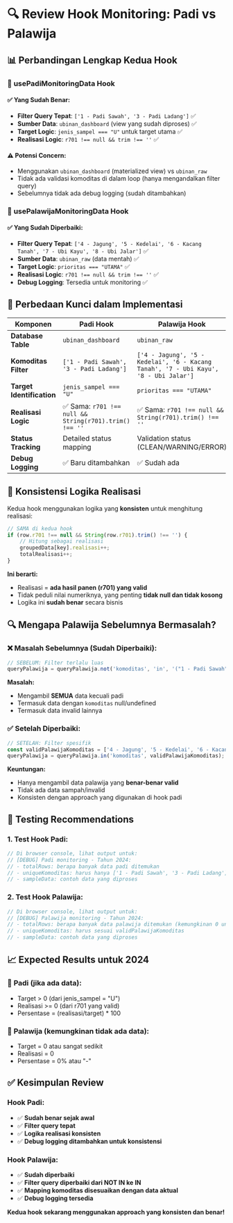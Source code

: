 # 🔍 **Review Hook Monitoring: Padi vs Palawija**

## 📊 **Perbandingan Lengkap Kedua Hook**

### 🌾 **usePadiMonitoringData Hook**

#### ✅ **Yang Sudah Benar:**
- **Filter Query Tepat**: `['1 - Padi Sawah', '3 - Padi Ladang']` ✅
- **Sumber Data**: `ubinan_dashboard` (view yang sudah diproses) ✅
- **Target Logic**: `jenis_sampel === "U"` untuk target utama ✅
- **Realisasi Logic**: `r701 !== null && trim !== ''` ✅

#### ⚠️ **Potensi Concern:**
- Menggunakan `ubinan_dashboard` (materialized view) vs `ubinan_raw`
- Tidak ada validasi komoditas di dalam loop (hanya mengandalkan filter query)
- Sebelumnya tidak ada debug logging (sudah ditambahkan)

### 🥕 **usePalawijaMonitoringData Hook**

#### ✅ **Yang Sudah Diperbaiki:**
- **Filter Query Tepat**: `['4 - Jagung', '5 - Kedelai', '6 - Kacang Tanah', '7 - Ubi Kayu', '8 - Ubi Jalar']` ✅
- **Sumber Data**: `ubinan_raw` (data mentah) ✅
- **Target Logic**: `prioritas === "UTAMA"` ✅
- **Realisasi Logic**: `r701 !== null && trim !== ''` ✅
- **Debug Logging**: Tersedia untuk monitoring ✅

## 🔄 **Perbedaan Kunci dalam Implementasi**

| Komponen | Padi Hook | Palawija Hook |
|----------|-----------|---------------|
| **Database Table** | `ubinan_dashboard` | `ubinan_raw` |
| **Komoditas Filter** | `['1 - Padi Sawah', '3 - Padi Ladang']` | `['4 - Jagung', '5 - Kedelai', '6 - Kacang Tanah', '7 - Ubi Kayu', '8 - Ubi Jalar']` |
| **Target Identification** | `jenis_sampel === "U"` | `prioritas === "UTAMA"` |
| **Realisasi Logic** | ✅ Sama: `r701 !== null && String(r701).trim() !== ''` | ✅ Sama: `r701 !== null && String(r701).trim() !== ''` |
| **Status Tracking** | Detailed status mapping | Validation status (CLEAN/WARNING/ERROR) |
| **Debug Logging** | ✅ Baru ditambahkan | ✅ Sudah ada |

## 🎯 **Konsistensi Logika Realisasi**

Kedua hook menggunakan logika yang **konsisten** untuk menghitung realisasi:

```typescript
// SAMA di kedua hook
if (row.r701 !== null && String(row.r701).trim() !== '') {
    // Hitung sebagai realisasi
    groupedData[key].realisasi++; 
    totalRealisasi++;
}
```

**Ini berarti:**
- Realisasi = **ada hasil panen (r701) yang valid**
- Tidak peduli nilai numeriknya, yang penting **tidak null dan tidak kosong**
- Logika ini **sudah benar** secara bisnis

## 🔍 **Mengapa Palawija Sebelumnya Bermasalah?**

### ❌ **Masalah Sebelumnya (Sudah Diperbaiki):**
```typescript
// SEBELUM: Filter terlalu luas
queryPalawija = queryPalawija.not('komoditas', 'in', '("1 - Padi Sawah", "3 - Padi Ladang")');
```

**Masalah:**
- Mengambil **SEMUA** data kecuali padi
- Termasuk data dengan `komoditas` null/undefined
- Termasuk data invalid lainnya

### ✅ **Setelah Diperbaiki:**
```typescript
// SETELAH: Filter spesifik
const validPalawijaKomoditas = ['4 - Jagung', '5 - Kedelai', '6 - Kacang Tanah', '7 - Ubi Kayu', '8 - Ubi Jalar'];
queryPalawija = queryPalawija.in('komoditas', validPalawijaKomoditas);
```

**Keuntungan:**
- Hanya mengambil data palawija yang **benar-benar valid**
- Tidak ada data sampah/invalid
- Konsisten dengan approach yang digunakan di hook padi

## 🧪 **Testing Recommendations**

### 1. **Test Hook Padi:**
```javascript
// Di browser console, lihat output untuk:
// [DEBUG] Padi monitoring - Tahun 2024:
// - totalRows: berapa banyak data padi ditemukan
// - uniqueKomoditas: harus hanya ['1 - Padi Sawah', '3 - Padi Ladang']
// - sampleData: contoh data yang diproses
```

### 2. **Test Hook Palawija:**
```javascript
// Di browser console, lihat output untuk:
// [DEBUG] Palawija monitoring - Tahun 2024:
// - totalRows: berapa banyak data palawija ditemukan (kemungkinan 0 untuk 2024)
// - uniqueKomoditas: harus sesuai validPalawijaKomoditas
// - sampleData: contoh data yang diproses
```

## 📈 **Expected Results untuk 2024**

### 🌾 **Padi (jika ada data):**
- Target > 0 (dari jenis_sampel = "U")
- Realisasi >= 0 (dari r701 yang valid)
- Persentase = (realisasi/target) * 100

### 🥕 **Palawija (kemungkinan tidak ada data):**
- Target = 0 atau sangat sedikit
- Realisasi = 0 
- Persentase = 0% atau "-"

## ✅ **Kesimpulan Review**

### **Hook Padi:**
- ✅ **Sudah benar sejak awal**
- ✅ **Filter query tepat**
- ✅ **Logika realisasi konsisten**
- ✅ **Debug logging ditambahkan untuk konsistensi**

### **Hook Palawija:**
- ✅ **Sudah diperbaiki**
- ✅ **Filter query diperbaiki dari NOT IN ke IN**
- ✅ **Mapping komoditas disesuaikan dengan data aktual**
- ✅ **Debug logging tersedia**

**Kedua hook sekarang menggunakan approach yang konsisten dan benar!**
